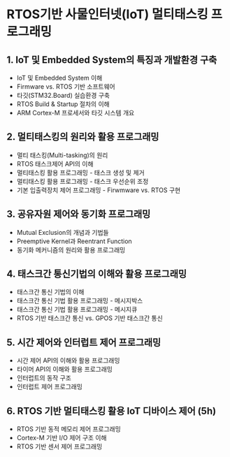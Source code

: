 # RTOS기반 사물인터넷(IoT) 멀티태스킹 프로그래밍
## 1. IoT 및 Embedded System의 특징과 개발환경 구축
* IoT 및 Embedded System 이해
* Firmware vs. RTOS 기반 소프트웨어
* 타깃(STM32.Board) 실습환경 구축
* RTOS Build & Startup 절차의 이해
* ARM Cortex-M 프로세서와 타깃 시스템 개요
## 2. 멀티태스킹의 원리와 활용 프로그래밍
* 멀티 태스킹(Multi-tasking)의 원리
* RTOS 태스크제어 API의 이해
* 멀티태스킹 활용 프로그래밍 - 태스크 생성 및 제거
* 멀티태스킹 활용 프로그래밍 - 태스크 우선순위 조정
* 기본 입출력장치 제어 프로그래밍 - Firwmware vs. RTOS 구현
## 3. 공유자원 제어와 동기화 프로그래밍
* Mutual Exclusion의 개념과 기법들
* Preemptive Kernel과  Reentrant Function
* 동기화 메커니즘의 원리와 활용 프로그래밍
## 4. 태스크간 통신기법의 이해와 활용 프로그래밍
* 태스크간 통신 기법의 이해
* 태스크간 통신 기법 활용 프로그래밍 - 메시지박스
* 태스크간 통신 기법 활용 프로그래밍 - 메시지큐
* RTOS 기반 태스크간 통신 vs. GPOS 기반 태스크간 통신
## 5. 시간 제어와 인터럽트 제어 프로그래밍
* 시간 제어 API의 이해와 활용 프로그래밍
* 타이머 API의 이해와 활용 프로그래밍
* 인터럽트의 동작 구조
* 인터럽트  제어 프로그래밍
## 6. RTOS 기반 멀티태스킹 활용 IoT 디바이스 제어   (5h)
* RTOS 기반 동적 메모리 제어 프로그래밍
* Cortex-M 기반 I/O 제어 구조 이해
* RTOS 기반 센서 제어 프로그래밍

